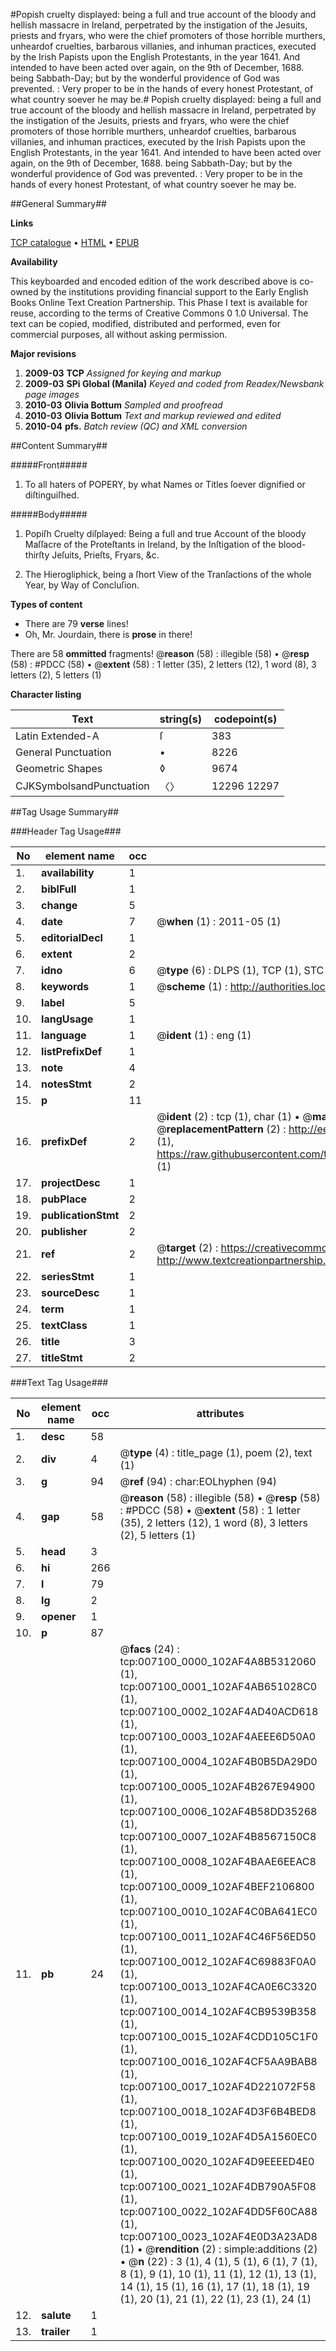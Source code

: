 #Popish cruelty displayed: being a full and true account of the bloody and hellish massacre in Ireland, perpetrated by the instigation of the Jesuits, priests and fryars, who were the chief promoters of those horrible murthers, unheardof cruelties, barbarous villanies, and inhuman practices, executed by the Irish Papists upon the English Protestants, in the year 1641. And intended to have been acted over again, on the 9th of December, 1688. being Sabbath-Day; but by the wonderful providence of God was prevented. : Very proper to be in the hands of every honest Protestant, of what country soever he may be.#
Popish cruelty displayed: being a full and true account of the bloody and hellish massacre in Ireland, perpetrated by the instigation of the Jesuits, priests and fryars, who were the chief promoters of those horrible murthers, unheardof cruelties, barbarous villanies, and inhuman practices, executed by the Irish Papists upon the English Protestants, in the year 1641. And intended to have been acted over again, on the 9th of December, 1688. being Sabbath-Day; but by the wonderful providence of God was prevented. : Very proper to be in the hands of every honest Protestant, of what country soever he may be.

##General Summary##

**Links**

[TCP catalogue](http://www.ota.ox.ac.uk/tcp/)  • 
[HTML](http://tei.it.ox.ac.uk/tcp/Texts-HTML/free/N05/N05594.html)  • 
[EPUB](http://tei.it.ox.ac.uk/tcp/Texts-EPUB/free/N05/N05594.epub)

**Availability**

This keyboarded and encoded edition of the
	       work described above is co-owned by the institutions
	       providing financial support to the Early English Books
	       Online Text Creation Partnership. This Phase I text is
	       available for reuse, according to the terms of Creative
	       Commons 0 1.0 Universal. The text can be copied,
	       modified, distributed and performed, even for
	       commercial purposes, all without asking permission.

**Major revisions**

1. __2009-03__ __TCP__ *Assigned for keying and markup*
1. __2009-03__ __SPi Global (Manila)__ *Keyed and coded from Readex/Newsbank page images*
1. __2010-03__ __Olivia Bottum__ *Sampled and proofread*
1. __2010-03__ __Olivia Bottum__ *Text and markup reviewed and edited*
1. __2010-04__ __pfs.__ *Batch review (QC) and XML conversion*

##Content Summary##

#####Front#####

1. To all haters of POPERY, by what Names or Titles ſoever dignified or diſtinguiſhed.

#####Body#####

1. Popiſh Cruelty diſplayed: Being a full and true Account of the bloody Maſſacre of the Proteſtants in Ireland, by the Inſtigation of the blood-thirſty Jeſuits, Prieſts, Fryars, &c.

1. The Hierogliphick, being a ſhort View of the Tranſactions of the whole Year, by Way of Concluſion.

**Types of content**

  * There are 79 **verse** lines!
  * Oh, Mr. Jourdain, there is **prose** in there!

There are 58 **ommitted** fragments! 
 @__reason__ (58) : illegible (58)  •  @__resp__ (58) : #PDCC (58)  •  @__extent__ (58) : 1 letter (35), 2 letters (12), 1 word (8), 3 letters (2), 5 letters (1)

**Character listing**


|Text|string(s)|codepoint(s)|
|---|---|---|
|Latin Extended-A|ſ|383|
|General Punctuation|•|8226|
|Geometric Shapes|◊|9674|
|CJKSymbolsandPunctuation|〈〉|12296 12297|

##Tag Usage Summary##

###Header Tag Usage###

|No|element name|occ|attributes|
|---|---|---|---|
|1.|__availability__|1||
|2.|__biblFull__|1||
|3.|__change__|5||
|4.|__date__|7| @__when__ (1) : 2011-05 (1)|
|5.|__editorialDecl__|1||
|6.|__extent__|2||
|7.|__idno__|6| @__type__ (6) : DLPS (1), TCP (1), STC (1), NOTIS (1), IMAGE-SET (1), EVANS-CITATION (1)|
|8.|__keywords__|1| @__scheme__ (1) : http://authorities.loc.gov/ (1)|
|9.|__label__|5||
|10.|__langUsage__|1||
|11.|__language__|1| @__ident__ (1) : eng (1)|
|12.|__listPrefixDef__|1||
|13.|__note__|4||
|14.|__notesStmt__|2||
|15.|__p__|11||
|16.|__prefixDef__|2| @__ident__ (2) : tcp (1), char (1)  •  @__matchPattern__ (2) : ([0-9\-]+):([0-9IVX]+) (1), (.+) (1)  •  @__replacementPattern__ (2) : http://eebo.chadwyck.com/downloadtiff?vid=$1&page=$2 (1), https://raw.githubusercontent.com/textcreationpartnership/Texts/master/tcpchars.xml#$1 (1)|
|17.|__projectDesc__|1||
|18.|__pubPlace__|2||
|19.|__publicationStmt__|2||
|20.|__publisher__|2||
|21.|__ref__|2| @__target__ (2) : https://creativecommons.org/publicdomain/zero/1.0/ (1), http://www.textcreationpartnership.org/docs/. (1)|
|22.|__seriesStmt__|1||
|23.|__sourceDesc__|1||
|24.|__term__|1||
|25.|__textClass__|1||
|26.|__title__|3||
|27.|__titleStmt__|2||


###Text Tag Usage###

|No|element name|occ|attributes|
|---|---|---|---|
|1.|__desc__|58||
|2.|__div__|4| @__type__ (4) : title_page (1), poem (2), text (1)|
|3.|__g__|94| @__ref__ (94) : char:EOLhyphen (94)|
|4.|__gap__|58| @__reason__ (58) : illegible (58)  •  @__resp__ (58) : #PDCC (58)  •  @__extent__ (58) : 1 letter (35), 2 letters (12), 1 word (8), 3 letters (2), 5 letters (1)|
|5.|__head__|3||
|6.|__hi__|266||
|7.|__l__|79||
|8.|__lg__|2||
|9.|__opener__|1||
|10.|__p__|87||
|11.|__pb__|24| @__facs__ (24) : tcp:007100_0000_102AF4A8B5312060 (1), tcp:007100_0001_102AF4AB651028C0 (1), tcp:007100_0002_102AF4AD40ACD618 (1), tcp:007100_0003_102AF4AEEE6D50A0 (1), tcp:007100_0004_102AF4B0B5DA29D0 (1), tcp:007100_0005_102AF4B267E94900 (1), tcp:007100_0006_102AF4B58DD35268 (1), tcp:007100_0007_102AF4B8567150C8 (1), tcp:007100_0008_102AF4BAAE6EEAC8 (1), tcp:007100_0009_102AF4BEF2106800 (1), tcp:007100_0010_102AF4C0BA641EC0 (1), tcp:007100_0011_102AF4C46F56ED50 (1), tcp:007100_0012_102AF4C69883F0A0 (1), tcp:007100_0013_102AF4CA0E6C3320 (1), tcp:007100_0014_102AF4CB9539B358 (1), tcp:007100_0015_102AF4CDD105C1F0 (1), tcp:007100_0016_102AF4CF5AA9BAB8 (1), tcp:007100_0017_102AF4D221072F58 (1), tcp:007100_0018_102AF4D3F6B4BED8 (1), tcp:007100_0019_102AF4D5A1560EC0 (1), tcp:007100_0020_102AF4D9EEEED4E0 (1), tcp:007100_0021_102AF4DB790A5F08 (1), tcp:007100_0022_102AF4DD5F60CA88 (1), tcp:007100_0023_102AF4E0D3A23AD8 (1)  •  @__rendition__ (2) : simple:additions (2)  •  @__n__ (22) : 3 (1), 4 (1), 5 (1), 6 (1), 7 (1), 8 (1), 9 (1), 10 (1), 11 (1), 12 (1), 13 (1), 14 (1), 15 (1), 16 (1), 17 (1), 18 (1), 19 (1), 20 (1), 21 (1), 22 (1), 23 (1), 24 (1)|
|12.|__salute__|1||
|13.|__trailer__|1||
